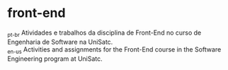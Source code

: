 # front-end
<sub>pt-br</sub> Atividades e trabalhos da disciplina de Front-End no curso de Engenharia de Software na UniSatc.<br>
<sub>en-us</sub> Activities and assignments for the Front-End course in the Software Engineering program at UniSatc.
